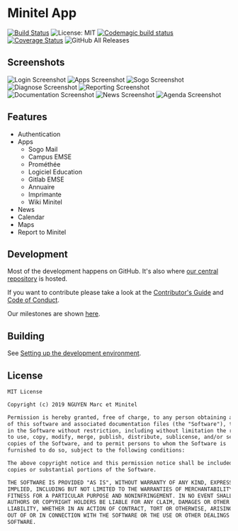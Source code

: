 # Minitel App

[![Build Status](https://img.shields.io/gitlab/pipeline/Darkness4/minitel-app.svg?style=flat)](https://gitlab.com/Darkness4/minitel-app/pipelines)
![License: MIT](https://img.shields.io/github/license/Darkness4/minitel-app.svg?style=flat)
[![Codemagic build status](https://api.codemagic.io/apps/5caa704d02fe6a0008c69612/5caa704d02fe6a0008c69611/status_badge.svg)](https://codemagic.io/apps/5caa704d02fe6a0008c69612/5caa704d02fe6a0008c69611/latest_build)
[![Coverage Status](https://coveralls.io/repos/github/Darkness4/minitel-app/badge.svg?branch=master)](https://coveralls.io/github/Darkness4/minitel-app?branch=master)
![GitHub All Releases](https://img.shields.io/github/downloads/Darkness4/minitel-app/total.svg)


## Screenshots


![Login Screenshot](./docs/screenshots/login.png)
![Apps Screenshot](./docs/screenshots/apps.png)
![Sogo Screenshot](./docs/screenshots/sogo.png)
![Diagnose Screenshot](./docs/screenshots/diagnosis.png)
![Reporting Screenshot](./docs/screenshots/reporting.png)
![Documentation Screenshot](./docs/screenshots/docs.png)
![News Screenshot](./docs/screenshots/news.png)
![Agenda Screenshot](./docs/screenshots/agenda.png)


## Features

- Authentication
- Apps
  - Sogo Mail
  - Campus EMSE
  - Prométhée
  - Logiciel Education
  - Gitlab EMSE
  - Annuaire
  - Imprimante
  - Wiki Minitel
- News
- Calendar
- Maps
- Report to Minitel

## Development

Most of the development happens on GitHub. It's also where 
[our central repository](https://github.com/Darkness4/minitel-app) is hosted.

If you want to contribute please take a look at the 
[Contributor's Guide](./CONTRIBUTING.md) and 
[Code of Conduct](./CODE_OF_CONDUCT.md). 

Our milestones are shown [here](https://github.com/Darkness4/minitel-app/projects).

## Building

See [Setting up the development environment](https://github.com/Darkness4/minitel-app/wiki/Setting-up-the-development-environment).

## License

```txt
MIT License

Copyright (c) 2019 NGUYEN Marc et Minitel

Permission is hereby granted, free of charge, to any person obtaining a copy
of this software and associated documentation files (the "Software"), to deal
in the Software without restriction, including without limitation the rights
to use, copy, modify, merge, publish, distribute, sublicense, and/or sell
copies of the Software, and to permit persons to whom the Software is
furnished to do so, subject to the following conditions:

The above copyright notice and this permission notice shall be included in all
copies or substantial portions of the Software.

THE SOFTWARE IS PROVIDED "AS IS", WITHOUT WARRANTY OF ANY KIND, EXPRESS OR
IMPLIED, INCLUDING BUT NOT LIMITED TO THE WARRANTIES OF MERCHANTABILITY,
FITNESS FOR A PARTICULAR PURPOSE AND NONINFRINGEMENT. IN NO EVENT SHALL THE
AUTHORS OR COPYRIGHT HOLDERS BE LIABLE FOR ANY CLAIM, DAMAGES OR OTHER
LIABILITY, WHETHER IN AN ACTION OF CONTRACT, TORT OR OTHERWISE, ARISING FROM,
OUT OF OR IN CONNECTION WITH THE SOFTWARE OR THE USE OR OTHER DEALINGS IN THE
SOFTWARE.
```
